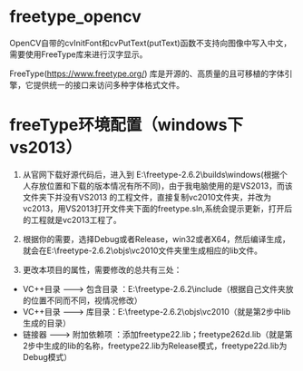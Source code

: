 # freetype_opencv
OpenCV自带的cvInitFont和cvPutText(putText)函数不支持向图像中写入中文，需要使用FreeType库来进行汉字显示。

FreeType(https://www.freetype.org/) 库是开源的、高质量的且可移植的字体引擎，它提供统一的接口来访问多种字体格式文件。

# freeType环境配置（windows下vs2013）
1. 从官网下载好源代码后，进入到 E:\freetype-2.6.2\builds\windows(根据个人存放位置和下载的版本情况有所不同)，由于我电脑使用的是VS2013，而该文件夹下并没有VS2013
的工程文件，直接复制vc2010文件夹，并改为vc2013，用VS2013打开文件夹下面的freetype.sln,系统会提示更新，打开后的工程就是vc2013工程了。

2. 根据你的需要，选择Debug或者Release，win32或者X64，然后编译生成，就会在E:\freetype-2.6.2\objs\vc2010文件夹里生成相应的lib文件。
3. 更改本项目的属性，需要修改的总共有三处：
* VC++目录 ---> 包含目录  ：E:\freetype-2.6.2\include（根据自己文件夹放的位置不同而不同，视情况修改）
* VC++目录 ---> 库目录：E:\freetype-2.6.2\objs\vc2010（就是第2步中lib生成的目录）
* 链接器 ---> 附加依赖项 ：添加freetype22.lib；freetype262d.lib（就是第2步中生成的lib的名称，freetype22.lib为Release模式，freetype22d.lib为Debug模式）

